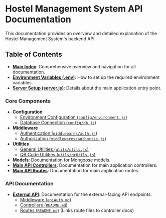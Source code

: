 # Hostel Management System API Documentation

This documentation provides an overview and detailed explanation of the Hostel Management System's backend API.

## Table of Contents

- [**Main Index**](index.md): Comprehensive overview and navigation for all documentation.
- [**Environment Variables (.env)**](dotenv.md): How to set up the required environment variables.
- [**Server Setup (server.js)**](server.md): Details about the main application entry point.

### Core Components

- **Configuration**
  - [Environment Configuration (`config/environment.js`)](config/environment.md)
  - [Database Connection (`config/db.js`)](config/db.md)
- **Middleware**
  - [Authentication (`middlewares/auth.js`)](middlewares/auth.md)
  - [Authorization (`middlewares/authorize.js`)](middlewares/authorize.md)
- **Utilities**
  - [General Utilities (`utils/utils.js`)](utils/utils.md)
  - [QR Code Utilities (`utils/qrUtils.js`)](utils/qrUtils.md)
- [**Models**](models/README.md): Documentation for Mongoose models.
- [**Main API Controllers**](controllers/README.md): Documentation for main application controllers.
- [**Main API Routes**](routes/README.md): Documentation for main application routes.

### API Documentation

- [**External API**](externalApi/index.md): Documentation for the external-facing API endpoints.
  - [Middleware (`apiAuth.md`)](externalApi/middleware/apiAuth.md)
  - [Controllers (`README.md`)](externalApi/controllers/README.md)
  - [Routes (`README.md`)](externalApi/routes/README.md) (Links route files to controller docs)
